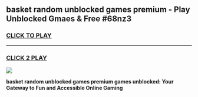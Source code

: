 
## basket random unblocked games premium - Play Unblocked Gmaes & Free #68nz3
<h3>
<a href="https://premium.freeplayer.one?title=basket_random_unblocked_games_premium&ref=01M">CLICK TO PLAY</a></h3>
<hr>

<h3>
<a href="https://premium.freeplayer.one?title=basket_random_unblocked_games_premium&ref=01M">CLICK 2 PLAY</a>
  
</h3>

<a href="https://premium.freeplayer.one?title=basket_random_unblocked_games_premium&ref=01M"><img src="https://clearcache.store/games.png"></a>


**basket random unblocked games premium games unblocked: Your Gateway to Fun and Accessible Online Gaming**
